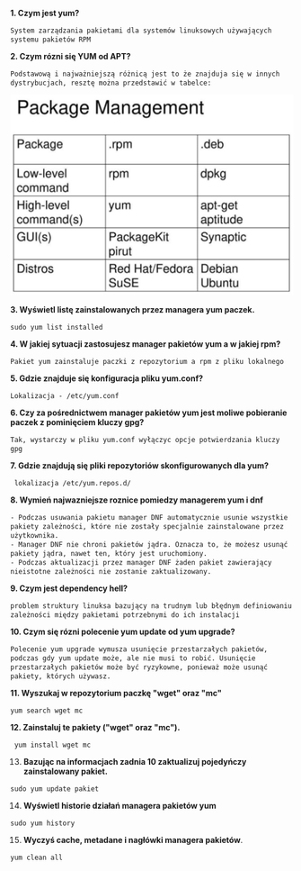  **1. Czym jest yum?** 
 
```
System zarządzania pakietami dla systemów linuksowych używających systemu pakietów RPM
```

**2. Czym rózni się YUM od APT?**

```
Podstawową i najważniejszą różnicą jest to że znajduja się w innych dystrybucjach, resztę można przedstawić w tabelce: 
```

![Rozwiązania](/grafiki/1_04_8_1_aptvsrpm.png)

 **3. Wyświetl listę zainstalowanych przez managera yum paczek.**
``` 
sudo yum list installed
``` 

**4. W jakiej sytuacji zastosujesz manager pakietów yum a w jakiej rpm?**
```
Pakiet yum zainstaluje paczki z repozytorium a rpm z pliku lokalnego
```

**5. Gdzie znajduje się konfiguracja pliku yum.conf?**
```
Lokalizacja - /etc/yum.conf
```

**6. Czy za pośrednictwem manager pakietów yum jest moliwe pobieranie paczek z pominięciem kluczy gpg?**
```
Tak, wystarczy w pliku yum.conf wyłączyc opcje potwierdzania kluczy gpg
```

 **7. Gdzie znajdują się pliki repozytoriów skonfigurowanych dla yum?**
```
 lokalizacja /etc/yum.repos.d/
```

**8. Wymień najwazniejsze roznice pomiedzy managerem yum i dnf**
```
- Podczas usuwania pakietu manager DNF automatycznie usunie wszystkie pakiety zależności, które nie zostały specjalnie zainstalowane przez użytkownika.  
- Manager DNF nie chroni pakietów jądra. Oznacza to, że możesz usunąć pakiety jądra, nawet ten, który jest uruchomiony.
- Podczas aktualizacji przez manager DNF żaden pakiet zawierający nieistotne zależności nie zostanie zaktualizowany.  
```

 **9. Czym jest dependency hell?**
```
problem struktury linuksa bazujący na trudnym lub błędnym definiowaniu zależności między pakietami potrzebnymi do ich instalacji
```

**10. Czym się rózni polecenie yum update od yum upgrade?**
```
Polecenie yum upgrade wymusza usunięcie przestarzałych pakietów, podczas gdy yum update może, ale nie musi to robić. Usunięcie przestarzałych pakietów może być ryzykowne, ponieważ może usunąć pakiety, których używasz.
```

 **11. Wyszukaj w repozytorium paczkę "wget" oraz "mc"**
```
yum search wget mc
```

**12. Zainstaluj te pakiety ("wget" oraz "mc").**
```
 yum install wget mc
```

13.  **Bazując na informacjach zadnia 10 zaktualizuj pojedyńczy zainstalowany pakiet.**
```
sudo yum update pakiet
```

14.   **Wyświetl historie działań managera pakietów yum**
```
sudo yum history
```

15. **Wyczyś cache, metadane i nagłówki managera pakietów**.
```
yum clean all
```
